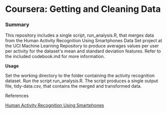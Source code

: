 # Coursera: Getting and Cleaning Data

### Summary

This repository includes a single script, run_analysis.R, that merges data from the Human Activity Recognition Using Smartphones Data Set project at the UCI Machine Learning Repository to produce averages values per user per activity for the dataset's mean and standard deviation features. Refer to the included codebook.md for more information.

**Usage**

Set the working directory to the folder containing the activity recognition dataset. Run the script run_analysis.R. The script produces a single output file, tidy-data.csv, that contains the merged and transformed data.

References

[Human Activity Recognition Using Smartphones](http://archive.ics.uci.edu/ml/datasets/Human+Activity+Recognition+Using+Smartphones)